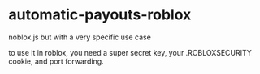 # automatic-payouts-roblox
noblox.js but with a very specific use case

to use it in roblox, you need a super secret key, your .ROBLOXSECURITY cookie, and port forwarding.
